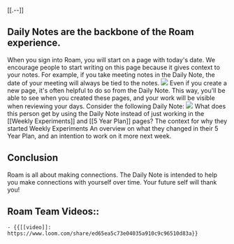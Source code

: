 [[.--]]
## **Daily Notes are the backbone of the Roam experience.**
When you sign into Roam, you will start on a page with today's date.
We encourage people to start writing on this page because it gives context to your notes.
For example, if you take meeting notes in the Daily Note, the date of your meeting will always be tied to the notes.
![](https://s3.amazonaws.com/cdn.freshdesk.com/data/helpdesk/attachments/production/64002864636/original/qqL4apOfjDpoVLBx5JJu6TnrANUlTZSblg.png?1600974212)
Even if you create a new page, it's often helpful to do so from the Daily Note. This way, you'll be able to see when you created these pages, and your work will be visible when reviewing your days.
Consider the following Daily Note:
![](https://s3.amazonaws.com/cdn.freshdesk.com/data/helpdesk/attachments/production/64002864729/original/jzf65Bfvc_C7CcxpeokK5YM20u9Kv_5G6A.png?1600974564)
What does this person get by using the Daily Note instead of just working in the [[Weekly Experiments]] and [[5 Year Plan]] pages?
The context for why they started Weekly Experiments
An overview on what they changed in their 5 Year Plan, and an intention to work on it more next week.
## **Conclusion**
Roam is all about making connections. The Daily Note is intended to help you make connections with yourself over time.
Your future self will thank you!
## Roam Team Videos::
    - {{[[video]]: https://www.loom.com/share/ed65ea5c73e04035a910c9c96510d83a}}

